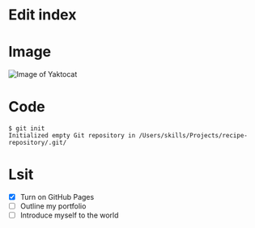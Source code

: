 # Edit index

# Image

![Image of Yaktocat](https://octodex.github.com/images/yaktocat.png)

# Code

```
$ git init
Initialized empty Git repository in /Users/skills/Projects/recipe-repository/.git/
```

# Lsit

- [x] Turn on GitHub Pages
- [ ] Outline my portfolio
- [ ] Introduce myself to the world
